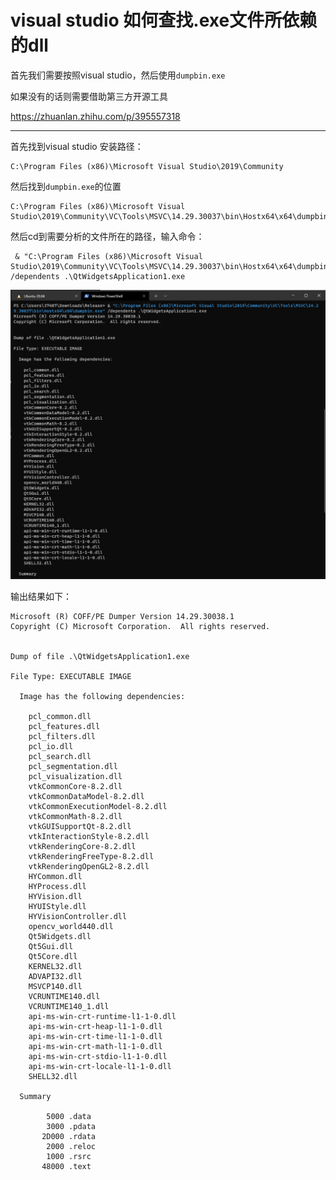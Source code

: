# visual studio 如何查找.exe文件所依赖的dll

首先我们需要按照visual studio，然后使用`dumpbin.exe`

如果没有的话则需要借助第三方开源工具

https://zhuanlan.zhihu.com/p/395557318

----

首先找到visual studio 安装路径：

```
C:\Program Files (x86)\Microsoft Visual Studio\2019\Community
```

然后找到`dumpbin.exe`的位置

```
C:\Program Files (x86)\Microsoft Visual Studio\2019\Community\VC\Tools\MSVC\14.29.30037\bin\Hostx64\x64\dumpbin.exe
```

然后cd到需要分析的文件所在的路径，输入命令：

```shell
 & "C:\Program Files (x86)\Microsoft Visual Studio\2019\Community\VC\Tools\MSVC\14.29.30037\bin\Hostx64\x64\dumpbin.exe" /dependents .\QtWidgetsApplication1.exe
```

![](asset/findDLL.png)

输出结果如下：

```shell
Microsoft (R) COFF/PE Dumper Version 14.29.30038.1
Copyright (C) Microsoft Corporation.  All rights reserved.


Dump of file .\QtWidgetsApplication1.exe

File Type: EXECUTABLE IMAGE

  Image has the following dependencies:

    pcl_common.dll
    pcl_features.dll
    pcl_filters.dll
    pcl_io.dll
    pcl_search.dll
    pcl_segmentation.dll
    pcl_visualization.dll
    vtkCommonCore-8.2.dll
    vtkCommonDataModel-8.2.dll
    vtkCommonExecutionModel-8.2.dll
    vtkCommonMath-8.2.dll
    vtkGUISupportQt-8.2.dll
    vtkInteractionStyle-8.2.dll
    vtkRenderingCore-8.2.dll
    vtkRenderingFreeType-8.2.dll
    vtkRenderingOpenGL2-8.2.dll
    HYCommon.dll
    HYProcess.dll
    HYVision.dll
    HYUIStyle.dll
    HYVisionController.dll
    opencv_world440.dll
    Qt5Widgets.dll
    Qt5Gui.dll
    Qt5Core.dll
    KERNEL32.dll
    ADVAPI32.dll
    MSVCP140.dll
    VCRUNTIME140.dll
    VCRUNTIME140_1.dll
    api-ms-win-crt-runtime-l1-1-0.dll
    api-ms-win-crt-heap-l1-1-0.dll
    api-ms-win-crt-time-l1-1-0.dll
    api-ms-win-crt-math-l1-1-0.dll
    api-ms-win-crt-stdio-l1-1-0.dll
    api-ms-win-crt-locale-l1-1-0.dll
    SHELL32.dll

  Summary

        5000 .data
        3000 .pdata
       2D000 .rdata
        2000 .reloc
        1000 .rsrc
       48000 .text
```
